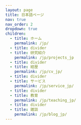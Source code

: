```yaml
---
layout: page
title: 日本語ページ
nav: true
nav_order: 2
dropdown: true
children:
  - title: ホーム
    permalink: /jp/
  - title: divider
  - title: 研究紹介
    permalink: /jp/projects_jp
  - title: divider
  - title: 経歴
    permalink: /jp/cv_jp/
  - title: divider
  - title: サービス
    permalink: /jp/service_jp/
  - title: divider
  - title: 教育
    permalink: /jp/teaching_jp/
  - title: divider
  - title: 雑談
    permalink: /jp/blog_jp/
---
```

